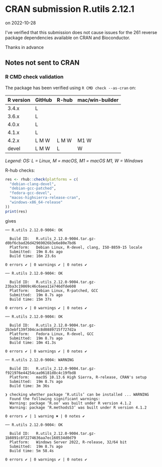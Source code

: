 # CRAN submission R.utils 2.12.1

on 2022-10-28

I've verified that this submission does not cause issues for the 261 reverse package dependencies available on CRAN and Bioconductor.

Thanks in advance


## Notes not sent to CRAN

### R CMD check validation

The package has been verified using `R CMD check --as-cran` on:

| R version | GitHub | R-hub  | mac/win-builder |
| --------- | ------ | ------ | --------------- |
| 3.4.x     | L      |        |                 |
| 3.6.x     | L      |        |                 |
| 4.0.x     | L      |        |                 |
| 4.1.x     | L      |        |                 |
| 4.2.x     | L M W  | L M W  | M1 W            |
| devel     | L M W  | L      |    W            |

*Legend: OS: L = Linux, M = macOS, M1 = macOS M1, W = Windows*


R-hub checks:

```r
res <- rhub::check(platforms = c(
  "debian-clang-devel", 
  "debian-gcc-patched", 
  "fedora-gcc-devel",
  "macos-highsierra-release-cran",
  "windows-x86_64-release"
))
print(res)
```

gives

```
── R.utils 2.12.0-9004: OK

  Build ID:   R.utils_2.12.0-9004.tar.gz-d0bf6cbad26d42969026b3e6e80e7bd6
  Platform:   Debian Linux, R-devel, clang, ISO-8859-15 locale
  Submitted:  19m 8.6s ago
  Build time: 16m 23.6s

0 errors ✔ | 0 warnings ✔ | 0 notes ✔

── R.utils 2.12.0-9004: OK

  Build ID:   R.utils_2.12.0-9004.tar.gz-23ba3c19869c46c6aea11e746dfde608
  Platform:   Debian Linux, R-patched, GCC
  Submitted:  19m 8.7s ago
  Build time: 15m 37s

0 errors ✔ | 0 warnings ✔ | 0 notes ✔

── R.utils 2.12.0-9004: OK

  Build ID:   R.utils_2.12.0-9004.tar.gz-2b3ebf139f304cac8d0889715f727d2a
  Platform:   Fedora Linux, R-devel, GCC
  Submitted:  19m 8.7s ago
  Build time: 10m 41.3s

0 errors ✔ | 0 warnings ✔ | 0 notes ✔

── R.utils 2.12.0-9004: WARNING

  Build ID:   R.utils_2.12.0-9004.tar.gz-f921976e44254caa96181d8c4c19fbd8
  Platform:   macOS 10.13.6 High Sierra, R-release, CRAN's setup
  Submitted:  19m 8.7s ago
  Build time: 3m 36s

❯ checking whether package ‘R.utils’ can be installed ... WARNING
  Found the following significant warnings:
  Warning: package ‘R.oo’ was built under R version 4.1.2
  Warning: package ‘R.methodsS3’ was built under R version 4.1.2

0 errors ✔ | 1 warning ✖ | 0 notes ✔

── R.utils 2.12.0-9004: OK

  Build ID:   R.utils_2.12.0-9004.tar.gz-1b8891c8f2274636aa7ec160534d0d79
  Platform:   Windows Server 2022, R-release, 32/64 bit
  Submitted:  19m 8.7s ago
  Build time: 5m 58.4s

0 errors ✔ | 0 warnings ✔ | 0 notes ✔
```
